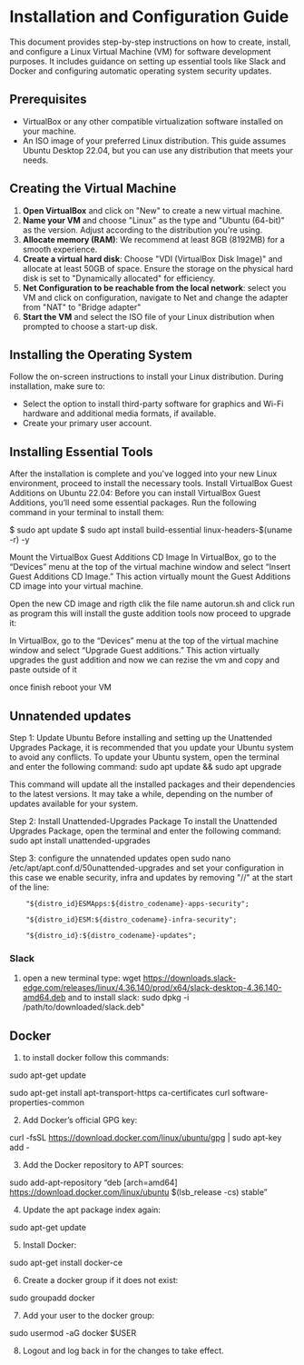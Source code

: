# Installation and Configuration Guide

This document provides step-by-step instructions on how to create, install, and configure a Linux Virtual Machine (VM) for software development purposes. It includes guidance on setting up essential tools like Slack and Docker and configuring automatic operating system security updates.

## Prerequisites

- VirtualBox or any other compatible virtualization software installed on your machine.
- An ISO image of your preferred Linux distribution. This guide assumes Ubuntu Desktop 22.04, but you can use any distribution that meets your needs.

## Creating the Virtual Machine

1. **Open VirtualBox** and click on "New" to create a new virtual machine.
2. **Name your VM** and choose "Linux" as the type and "Ubuntu (64-bit)" as the version. Adjust according to the distribution you're using.
3. **Allocate memory (RAM)**: We recommend at least 8GB (8192MB) for a smooth experience.
4. **Create a virtual hard disk**: Choose "VDI (VirtualBox Disk Image)" and allocate at least 50GB of space. Ensure the storage on the physical hard disk is set to "Dynamically allocated" for efficiency.
5. **Net Configuration to be reachable from the local network**: select you VM and click on configuration, navigate to Net and change the adapter from "NAT" to "Bridge adapter"
6. **Start the VM** and select the ISO file of your Linux distribution when prompted to choose a start-up disk.

## Installing the Operating System

Follow the on-screen instructions to install your Linux distribution. During installation, make sure to:
- Select the option to install third-party software for graphics and Wi-Fi hardware and additional media formats, if available.
- Create your primary user account.

## Installing Essential Tools

After the installation is complete and you've logged into your new Linux environment, proceed to install the necessary tools.
Install VirtualBox Guest Additions on Ubuntu 22.04:
Before you can install VirtualBox Guest Additions, you’ll need some essential packages. Run the following command in your terminal to install them:

$ sudo apt update
$ sudo apt install build-essential linux-headers-$(uname -r) -y

Mount the VirtualBox Guest Additions CD Image
In VirtualBox, go to the “Devices” menu at the top of the virtual machine window and select “Insert Guest Additions CD Image.” This action virtually mount the Guest Additions CD image into your virtual machine.

Open the new CD image and rigth clik the file name autorun.sh and click run as program this will install the guste addition tools now proceed to upgrade it:

In VirtualBox, go to the “Devices” menu at the top of the virtual machine window and select “Upgrade Guest additions.” This action virtually upgrades the gust addition and now we can rezise the vm and copy and paste outside of it

once finish reboot your VM



## Unnatended updates
Step 1: Update Ubuntu
Before installing and setting up the Unattended Upgrades Package, it is recommended that you update your Ubuntu system to avoid any conflicts. To update your Ubuntu system, open the terminal and enter the following command:
sudo apt update && sudo apt upgrade

This command will update all the installed packages and their dependencies to the latest versions. It may take a while, depending on the number of updates available for your system.

Step 2: Install Unattended-Upgrades Package
To install the Unattended Upgrades Package, open the terminal and enter the following command:
sudo apt install unattended-upgrades

Step 3: configure the unnatended updates
open sudo nano /etc/apt/apt.conf.d/50unattended-upgrades and set your configuration in this case we enable security, infra and updates by removing "//" at the start of the line:
        
        "${distro_id}ESMApps:${distro_codename}-apps-security";

        "${distro_id}ESM:${distro_codename}-infra-security";

        "${distro_id}:${distro_codename}-updates";



### Slack

1. open a new terminal type:
        wget https://downloads.slack-edge.com/releases/linux/4.36.140/prod/x64/slack-desktop-4.36.140-amd64.deb
   and to install slack:
        sudo dpkg -i /path/to/downloaded/slack.deb"

## Docker
1. to install docker follow this commands:

sudo apt-get update

sudo apt-get install apt-transport-https ca-certificates curl software-properties-common

2. Add Docker’s official GPG key:

curl -fsSL https://download.docker.com/linux/ubuntu/gpg | sudo apt-key add -

3. Add the Docker repository to APT sources:

sudo add-apt-repository “deb [arch=amd64] https://download.docker.com/linux/ubuntu $(lsb_release -cs) stable”

4. Update the apt package index again:

sudo apt-get update

5. Install Docker:

sudo apt-get install docker-ce

6. Create a docker group if it does not exist:

sudo groupadd docker

7. Add your user to the docker group:

sudo usermod -aG docker $USER

8. Logout and log back in for the changes to take effect.





